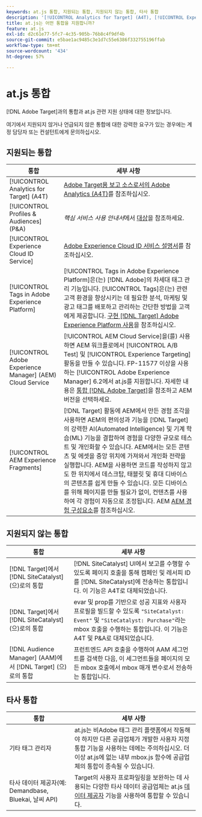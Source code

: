```yaml
---
keywords: at.js 통합, 지원되는 통합, 지원되지 않는 통합, 타사 통합
description: '[!UICONTROL Analytics for Target] (A4T), [!UICONTROL Experience Cloud ID Service] 등을 포함하여  [!DNL Adobe Target] at.js에서 지원하는(그리고 지원되지 않는) 통합을 참조하십시오.'
title: at.js는 어떤 통합을 지원합니까?
feature: at.js
exl-id: d2c61e77-5fc7-4c35-905b-76b8c4f9df4b
source-git-commit: e5bae1ac9485c3e1d7c55e6386f332755196ffab
workflow-type: tm+mt
source-wordcount: '434'
ht-degree: 57%

---
```


# at.js 통합

[!DNL Adobe Target]과의 통합과 at.js 관련 지원 상태에 대한 정보입니다.

여기에서 지원되지 않거나 언급되지 않은 통합에 대한 강력한 요구가 있는 경우에는 계정 담당자 또는 컨설턴트에게 문의하십시오.

## 지원되는 통합

| 통합 | 세부 사항 |
|--- |--- |
| [!UICONTROL Analytics for Target] (A4T) | [Adobe Target용 보고 소스로서의 Adobe Analytics (A4T)](https://experienceleague.adobe.com/docs/target/using/integrate/a4t/a4t.html)를 참조하십시오. |
| [!UICONTROL Profiles & Audiences] (P&amp;A) | *핵심 서비스 사용 안내서*&#x200B;에서 [대상](https://experienceleague.adobe.com/docs/core-services/interface/audiences/audience-library.html?lang=ko-KR)을 참조하세요. |
| [!UICONTROL Experience Cloud ID Service] | [Adobe Experience Cloud ID 서비스 설명서](https://experienceleague.adobe.com/docs/id-service/using/home.html)를 참조하십시오. |
| [!UICONTROL Tags in Adobe Experience Platform] | [!UICONTROL Tags in Adobe Experience Platform]은(는) [!DNL Adobe]의 차세대 태그 관리 기능입니다. [!UICONTROL Tags]은(는) 관련 고객 환경을 향상시키는 데 필요한 분석, 마케팅 및 광고 태그를 배포하고 관리하는 간단한 방법을 고객에게 제공합니다. [구현 [!DNL Target] Adobe Experience Platform 사용](../how-to-deployatjs/implement-target-using-adobe-launch.md)을 참조하십시오. |
| [!UICONTROL Adobe Experience Manager] (AEM) Cloud Service | [!UICONTROL AEM Cloud Service]을(를) 사용하면 AEM 워크플로에서 [!UICONTROL A/B Test] 및 [!UICONTROL Experience Targeting] 활동을 만들 수 있습니다. FP-11577 이상을 사용하는 [!UICONTROL Adobe Experience Manager] 6.2에서 at.js를 지원합니다. 자세한 내용은 [통합 [!DNL Adobe Target]](https://experienceleague.adobe.com/docs/experience-manager-release-information/aem-release-updates/previous-updates/aem-previous-versions.html)을 참조하고 AEM 버전을 선택하세요. |
| [!UICONTROL AEM Experience Fragments] | [!DNL Target] 활동에 AEM에서 만든 경험 조각을 사용하면 AEM의 편의성과 기능을 [!DNL Target]의 강력한 AI(Automated Intelligence) 및 기계 학습(ML) 기능을 결합하여 경험을 다양한 규모로 테스트 및 개인화할 수 있습니다.  AEM에서는 모든 콘텐츠 및 에셋을 중앙 위치에 가져와서 개인화 전략을 실행합니다. AEM을 사용하면 코드를 작성하지 않고도 한 위치에서 데스크탑, 태블릿 및 휴대 디바이스의 콘텐츠를 쉽게 만들 수 있습니다. 모든 디바이스를 위해 페이지를 만들 필요가 없이, 컨텐츠를 사용하여 각 경험이 자동으로 조정됩니다. AEM  [AEM 경험 구성요소](https://experienceleague.adobe.com/docs/target/using/experiences/offers/aem-experience-fragments.html)를 참조하십시오. |

## 지원되지 않는 통합

| 통합 | 세부 사항 |
|--- |--- |
| [!DNL Target]에서 [!DNL SiteCatalyst] (으)로의 통합 | [!DNL SiteCatalyst] UI에서 보고를 수행할 수 있도록 페이지 호출을 통해 캠페인 및 레서피 ID를 [!DNL SiteCatalyst]에 전송하는 통합입니다. 이 기능은 A4T로 대체되었습니다. |
| [!DNL Target]에서 [!DNL SiteCatalyst] (으)로의 통합 | evar 및 prop를 기반으로 성공 지표와 사용자 프로필을 빌드할 수 있도록 `"SiteCatalyst: Event"` 및 `"SiteCatalyst: Purchase"`라는 mbox 호출을 수행하는 통합입니다. 이 기능은 A4T 및 P&amp;A로 대체되었습니다. |
| [!DNL Audience Manager] (AAM)에서 [!DNL Target] (으)로의 통합 | 프런트엔드 API 호출을 수행하여 AAM 세그먼트를 검색한 다음, 이 세그먼트들을 페이지의 모든 mbox 호출에서 mbox 매개 변수로서 전송하는 통합입니다. |

## 타사 통합

| 통합 | 세부 사항 |
|--- |--- |
| 기타 태그 관리자 | at.js는 비Adobe 태그 관리 플랫폼에서 작동해야 하지만 다른 공급업체가 개발한 사용자 지정 통합 기능을 사용하는 데에는 주의하십시오. 더 이상 at.js에 없는 내부 mbox.js 함수에 공급업체의 통합이 종속될 수 있습니다. |
| 타사 데이터 제공자(예: Demandbase, Bluekai, 날씨 API) | Target의 사용자 프로파일링을 보완하는 데 사용되는 다양한 타사 데이터 공급업체는 at.js [데이터 제공자](../atjs-functions/targetglobalsettings.md#data-providers) 기능을 사용하여 통합할 수 있습니다. |
